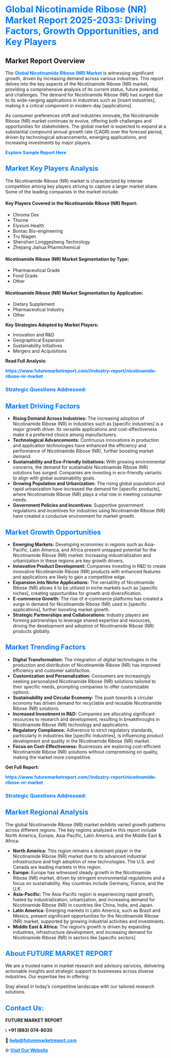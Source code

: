 <h1 style="color: #007BFF;">Global Nicotinamide Ribose (NR) Market Report 2025-2033: Driving Factors, Growth Opportunities, and Key Players</h1>

<section id="overview">
<h2>Market Report Overview</h2>
<p>The <a href="https://www.futuremarketreport.com//industry-report/nicotinamide-ribose-nr-market" style="color: #007BFF; text-decoration: none;"><strong>Global Nicotinamide Ribose (NR) Market</strong></a> is witnessing significant growth, driven by increasing demand across various industries. This report delves into the key aspects of the Nicotinamide Ribose (NR) market, providing a comprehensive analysis of its current status, future potential, and challenges. The demand for Nicotinamide Ribose (NR) has surged due to its wide-ranging applications in industries such as [insert industries], making it a critical component in modern-day [applications].</p>
<p>As consumer preferences shift and industries innovate, the Nicotinamide Ribose (NR) market continues to evolve, offering both challenges and opportunities for stakeholders. The global market is expected to expand at a substantial compound annual growth rate (CAGR) over the forecast period, driven by technological advancements, emerging applications, and increasing investments by major players.</p>
</section>

<section id="overview">
<p><a href="https://www.futuremarketreport.com//request-sample/reportId=79726" style="color: #007BFF; text-decoration: none;"><strong>Explore Sample Report Here</strong></a></p>
</section>

<section id="key-players">
<h2 style="color: #007BFF;">Market Key Players Analysis</h2>
<p>The Nicotinamide Ribose (NR) market is characterized by intense competition among key players striving to capture a larger market share. Some of the leading companies in the market include:</p>
<h4>Key Players Covered in the Nicotinamide Ribose (NR) Report:</h4>
<ul><li>Chroma Dex</li><li>Thorne</li><li>Elysium Health</li><li>Bontac Bio-engineering</li><li>Tru Niagen</li><li>Shenzhen Longgesheng Technology</li><li>Zhejiang Jiahua Pharmchemical</li></ul>
<h4>Nicotinamide Ribose (NR) Market Segmentation by Type:</h4>
<ul><li>Pharmaceutical Grade</li><li>Food Grade</li><li>Other</li></ul>

<h4>Nicotinamide Ribose (NR) Market Segmentation by Application:</h4>
<ul><li>Dietary Supplement</li><li>Pharmaceutical Industry</li><li>Other</li></ul>
<p><strong>Key Strategies Adopted by Market Players:</strong></p>
<ul>
<li>Innovation and R&D</li>
<li>Geographical Expansion</li>
<li>Sustainability Initiatives</li>
<li>Mergers and Acquisitions</li>
</ul>
</section>

<section>
<p><strong>Read Full Analysis: </strong></p><a href="https://www.futuremarketreport.com//industry-report/nicotinamide-ribose-nr-market" style="color: #007BFF; text-decoration: none;"><strong>https://www.futuremarketreport.com//industry-report/nicotinamide-ribose-nr-market</strong></a>
<h3 style="color: #007BFF;">Strategic Questions Addressed:</h3>
</section>

<section id="driving-factors">
<h2 style="color: #007BFF;">Market Driving Factors</h2>
<ul>
<li><strong>Rising Demand Across Industries:</strong> The increasing adoption of Nicotinamide Ribose (NR) in industries such as [specific industries] is a major growth driver. Its versatile applications and cost-effectiveness make it a preferred choice among manufacturers.</li>
<li><strong>Technological Advancements:</strong> Continuous innovations in production and application technologies have enhanced the efficiency and performance of Nicotinamide Ribose (NR), further boosting market demand.</li>
<li><strong>Sustainability and Eco-Friendly Initiatives:</strong> With growing environmental concerns, the demand for sustainable Nicotinamide Ribose (NR) solutions has surged. Companies are investing in eco-friendly variants to align with global sustainability goals.</li>
<li><strong>Growing Population and Urbanization:</strong> The rising global population and rapid urbanization have increased the demand for [specific products], where Nicotinamide Ribose (NR) plays a vital role in meeting consumer needs.</li>
<li><strong>Government Policies and Incentives:</strong> Supportive government regulations and incentives for industries using Nicotinamide Ribose (NR) have created a conducive environment for market growth.</li>
</ul>
</section>

<section id="growth-opportunities">
<h2 style="color: #007BFF;">Market Growth Opportunities</h2>
<ul>
<li><strong>Emerging Markets:</strong> Developing economies in regions such as Asia-Pacific, Latin America, and Africa present untapped potential for the Nicotinamide Ribose (NR) market. Increasing industrialization and urbanization in these regions are key growth drivers.</li>
<li><strong>Innovative Product Development:</strong> Companies investing in R&D to create innovative Nicotinamide Ribose (NR) products with enhanced features and applications are likely to gain a competitive edge.</li>
<li><strong>Expansion into Niche Applications:</strong> The versatility of Nicotinamide Ribose (NR) allows it to be utilized in niche markets such as [specific niches], creating opportunities for growth and diversification.</li>
<li><strong>E-commerce Growth:</strong> The rise of e-commerce platforms has created a surge in demand for Nicotinamide Ribose (NR) used in [specific applications], further boosting market growth.</li>
<li><strong>Strategic Partnerships and Collaborations:</strong> Industry players are forming partnerships to leverage shared expertise and resources, driving the development and adoption of Nicotinamide Ribose (NR) products globally.</li>
</ul>
</section>

<section id="trending-factors">
<h2 style="color: #007BFF;">Market Trending Factors</h2>
<ul>
<li><strong>Digital Transformation:</strong> The integration of digital technologies in the production and distribution of Nicotinamide Ribose (NR) has improved efficiency and customer satisfaction.</li>
<li><strong>Customization and Personalization:</strong> Consumers are increasingly seeking personalized Nicotinamide Ribose (NR) solutions tailored to their specific needs, prompting companies to offer customizable options.</li>
<li><strong>Sustainability and Circular Economy:</strong> The push towards a circular economy has driven demand for recyclable and reusable Nicotinamide Ribose (NR) solutions.</li>
<li><strong>Increased Investment in R&D:</strong> Companies are allocating significant resources to research and development, resulting in breakthroughs in Nicotinamide Ribose (NR) technology and applications.</li>
<li><strong>Regulatory Compliance:</strong> Adherence to strict regulatory standards, particularly in industries like [specific industries], is influencing product development and quality in the Nicotinamide Ribose (NR) market.</li>
<li><strong>Focus on Cost-Effectiveness:</strong> Businesses are exploring cost-efficient Nicotinamide Ribose (NR) solutions without compromising on quality, making the market more competitive.</li>
</ul>
</section>

<section>
<p><strong>Get Full Report: </strong></p><a href="https://www.futuremarketreport.com//industry-report/nicotinamide-ribose-nr-market" style="color: #007BFF; text-decoration: none;"><strong>https://www.futuremarketreport.com//industry-report/nicotinamide-ribose-nr-market</strong></a>
<h3 style="color: #007BFF;">Strategic Questions Addressed:</h3>
</section>


<section id="regional-analysis">
<h2 style="color: #007BFF;">Market Regional Analysis</h2>
<p>The global Nicotinamide Ribose (NR) market exhibits varied growth patterns across different regions. The key regions analyzed in this report include North America, Europe, Asia-Pacific, Latin America, and the Middle East & Africa:</p>
<ul>
<li><strong>North America:</strong> This region remains a dominant player in the Nicotinamide Ribose (NR) market due to its advanced industrial infrastructure and high adoption of new technologies. The U.S. and Canada are leading markets in this region.</li>
<li><strong>Europe:</strong> Europe has witnessed steady growth in the Nicotinamide Ribose (NR) market, driven by stringent environmental regulations and a focus on sustainability. Key countries include Germany, France, and the U.K.</li>
<li><strong>Asia-Pacific:</strong> The Asia-Pacific region is experiencing rapid growth, fueled by industrialization, urbanization, and increasing demand for Nicotinamide Ribose (NR) in countries like China, India, and Japan.</li>
<li><strong>Latin America:</strong> Emerging markets in Latin America, such as Brazil and Mexico, present significant opportunities for the Nicotinamide Ribose (NR) market, supported by growing industrial activities and investments.</li>
<li><strong>Middle East & Africa:</strong> The region’s growth is driven by expanding industries, infrastructure development, and increasing demand for Nicotinamide Ribose (NR) in sectors like [specific sectors].</li>
</ul>
</section>

<footer>
<h2 style="color: #007BFF;">About FUTURE MARKET REPORT</h2>
<p>We are a trusted name in market research and advisory services, delivering actionable insights and strategic support to businesses across diverse industries. Our expertise lies in offering:</p>

<p>Stay ahead in today’s competitive landscape with our tailored research solutions.</p>

<h2 style="color: #007BFF;">Contact Us:</h2>
<p><strong>FUTURE MARKET REPORT</strong></p>
<p>📞 <strong>+91 (883) 074-8030</strong></p>
<p>📧 <strong><a href="mailto:help@futuremarketreport.com" style="color: #007BFF;">help@futuremarketreport.com</a></strong></p>
<p>🌐 <strong><a href="https://www.futuremarketreport.com/" style="color: #007BFF;">Visit Our Website</a></strong></p>
</footer>